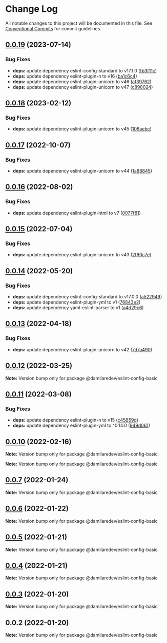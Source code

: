 # Change Log

All notable changes to this project will be documented in this file.
See [Conventional Commits](https://conventionalcommits.org) for commit guidelines.

## [0.0.19](https://github.com/dammy001/eslint-config/compare/v0.0.18...v0.0.19) (2023-07-14)


### Bug Fixes

* **deps:** update dependency eslint-config-standard to v17.1.0 ([fb3f11c](https://github.com/dammy001/eslint-config/commit/fb3f11c4359b335df8bc301f7ff4315742d7ce58))
* **deps:** update dependency eslint-plugin-n to v16 ([ba1c6c4](https://github.com/dammy001/eslint-config/commit/ba1c6c4d25530993d463c896c44e15d6c8654a6d))
* **deps:** update dependency eslint-plugin-unicorn to v46 ([af39762](https://github.com/dammy001/eslint-config/commit/af39762406e9928882264cc485bb7fa0714e217e))
* **deps:** update dependency eslint-plugin-unicorn to v47 ([c898024](https://github.com/dammy001/eslint-config/commit/c898024a36f48fdca0cf0ed8d6bb0ab666c01283))





## [0.0.18](https://github.com/dammy001/eslint-config/compare/v0.0.17...v0.0.18) (2023-02-12)


### Bug Fixes

* **deps:** update dependency eslint-plugin-unicorn to v45 ([108aebc](https://github.com/dammy001/eslint-config/commit/108aebc8e4d55a11baf0a894405e9a59a572fda7))





## [0.0.17](https://github.com/dammy001/eslint-config/compare/v0.0.16...v0.0.17) (2022-10-07)


### Bug Fixes

* **deps:** update dependency eslint-plugin-unicorn to v44 ([1a88845](https://github.com/dammy001/eslint-config/commit/1a88845aa2066fbd736ce561223947bceb70134b))





## [0.0.16](https://github.com/dammy001/eslint-config/compare/v0.0.15...v0.0.16) (2022-08-02)


### Bug Fixes

* **deps:** update dependency eslint-plugin-html to v7 ([0077f81](https://github.com/dammy001/eslint-config/commit/0077f8198a50e1ada7875fed36095437cd0b8938))





## [0.0.15](https://github.com/dammy001/eslint-config/compare/v0.0.14...v0.0.15) (2022-07-04)


### Bug Fixes

* **deps:** update dependency eslint-plugin-unicorn to v43 ([2f60c7e](https://github.com/dammy001/eslint-config/commit/2f60c7e4fbf6338b1d829d36918c9c627e3b6342))





## [0.0.14](https://github.com/dammy001/eslint-config/compare/v0.0.13...v0.0.14) (2022-05-20)


### Bug Fixes

* **deps:** update dependency eslint-config-standard to v17.0.0 ([a522949](https://github.com/dammy001/eslint-config/commit/a522949c58c1da98b95b67bc03f56a0f4b47d137))
* **deps:** update dependency eslint-plugin-yml to v1 ([76843e2](https://github.com/dammy001/eslint-config/commit/76843e28bae1680382a185d30e44915bd8a55001))
* **deps:** update dependency yaml-eslint-parser to v1 ([a4d29c6](https://github.com/dammy001/eslint-config/commit/a4d29c684a96e519a8f10f477d21bcd5f9104829))





## [0.0.13](https://github.com/dammy001/eslint-config/compare/v0.0.12...v0.0.13) (2022-04-18)


### Bug Fixes

* **deps:** update dependency eslint-plugin-unicorn to v42 ([7d7a490](https://github.com/dammy001/eslint-config/commit/7d7a490584c6389bed7f01fe1ec44a3c6e8886bc))





## [0.0.12](https://github.com/dammy001/eslint-config/compare/v0.0.11...v0.0.12) (2022-03-25)

**Note:** Version bump only for package @damilaredev/eslint-config-basic





## [0.0.11](https://github.com/dammy001/eslint-config/compare/v0.0.10...v0.0.11) (2022-03-08)


### Bug Fixes

* **deps:** update dependency eslint-plugin-n to v15 ([c45859d](https://github.com/dammy001/eslint-config/commit/c45859d4f512cb8d03e05e0f5c458f43603ea1e6))
* **deps:** update dependency eslint-plugin-yml to ^0.14.0 ([949d061](https://github.com/dammy001/eslint-config/commit/949d06101c497977088f4ff58f0d5d2a54eb1691))





## [0.0.10](https://github.com/dammy001/eslint-config/compare/v0.0.8...v0.0.10) (2022-02-16)

**Note:** Version bump only for package @damilaredev/eslint-config-basic







**Note:** Version bump only for package @damilaredev/eslint-config-basic





## [0.0.7](https://github.com/dammy001/eslint-config/compare/v0.0.6...v0.0.7) (2022-01-24)

**Note:** Version bump only for package @damilaredev/eslint-config-basic





## [0.0.6](https://github.com/dammy001/eslint-config/compare/v0.0.5...v0.0.6) (2022-01-22)

**Note:** Version bump only for package @damilaredev/eslint-config-basic





## [0.0.5](https://github.com/dammy001/eslint-config/compare/v0.0.4...v0.0.5) (2022-01-21)

**Note:** Version bump only for package @damilaredev/eslint-config-basic





## [0.0.4](https://github.com/dammy001/eslint-config/compare/v0.0.3...v0.0.4) (2022-01-21)

**Note:** Version bump only for package @damilaredev/eslint-config-basic





## [0.0.3](https://github.com/dammy001/eslint-config/compare/v0.0.2...v0.0.3) (2022-01-20)

**Note:** Version bump only for package @damilaredev/eslint-config-basic





## 0.0.2 (2022-01-20)

**Note:** Version bump only for package @damilaredev/eslint-config-basic
